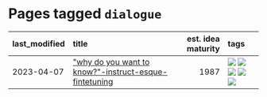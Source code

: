 # Pages tagged `dialogue`

|last_modified|title|est. idea maturity|tags
|:---|:---|---:|:---|
|2023-04-07|["why do you want to know?"-instruct-esque-fintetuning](../whydoyouwantoknow.md)|1987|[![](https://img.shields.io/badge/tag-aiethics-82f36e)](../tags/aiethics.md) [![](https://img.shields.io/badge/tag-alignment-e839f4)](../tags/alignment.md) [![](https://img.shields.io/badge/tag-dialogue-ac8815)](../tags/dialogue.md) [![](https://img.shields.io/badge/tag-models-b59164)](../tags/models.md) [![](https://img.shields.io/badge/tag-wip-c4fb38)](../tags/wip.md)|